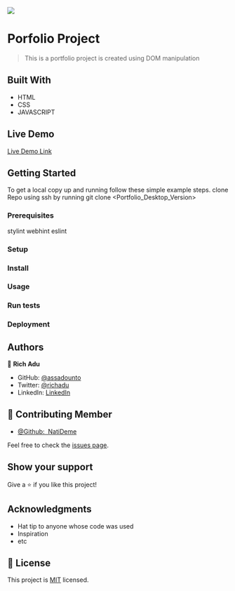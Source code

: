 ![](https://img.shields.io/badge/Microverse-blueviolet)

# Porfolio Project

> This is a portfolio project is created using DOM manipulation


## Built With

- HTML  
- CSS 
- JAVASCRIPT

## Live Demo 

[Live Demo Link](https://assadounto.github.io/Portfolio_Deskstop_Version/)


## Getting Started


To get a local copy up and running follow these simple example steps.
clone Repo using ssh by running git clone <Portfolio_Desktop_Version>

### Prerequisites
stylint
webhint 
eslint

### Setup

### Install

### Usage

### Run tests

### Deployment



## Authors

👤 **Rich Adu**

- GitHub: [@assadounto](https://github.com/assadohonto)
- Twitter: [@richadu](https://twitter.com/twitterhandle)
- LinkedIn: [LinkedIn](https://linkedin.com/in/linkedinhandle)


## 🤝 Contributing Member

<ul>
<li><a href="https://github.com/NatiDeme">@Github:&nbsp; NatiDeme</a></li>
</ul>

Feel free to check the [issues page](../../issues/).

## Show your support

Give a ⭐️ if you like this project!

## Acknowledgments

- Hat tip to anyone whose code was used
- Inspiration
- etc

## 📝 License

This project is [MIT](./MIT.md) licensed.
